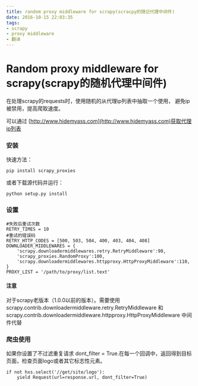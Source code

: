 ```yaml
---
title: random proxy middleware for scrapy(scracpy的随记代理中间件)
date: 2016-10-15 22:03:35
tags:
- scrapy
- proxy middleware
- 翻译
---
```


# Random proxy middleware for scrapy(scrapy的随机代理中间件)


在处理scrapy的requests时，使用随机的从代理ip列表中抽取一个使用， 避免ip被禁用，提高爬取速度。

<!-- more -->

可以通过 [http://www.hidemyass.com](http://www.hidemyass.com)获取代理ip列表


### 安装
快速方法： 

	    
	pip install scrapy_proxies
	

或者下载源代码并运行：
    
	python setup.py install
    
### 设置
    
    #失败后重试次数
    RETRY_TIMES = 10
    #重试的错误码
    RETRY_HTTP_CODES = [500, 503, 504, 400, 403, 404, 408]
    DOWNLOADER_MIDDLEWARES = {
    	'scrapy.downloadermiddlewares.retry.RetryMiddleware':90,
    	'scrapy_proxies.RandomProxy':100,
    	'scrapy.downloadermiddlewares.httpproxy.HttpProxyMiddleware':110,
    }
    PROXY_LIST = '/path/to/proxy/list.text'
    
    
#### 注意
对于scrapy老版本（1.0.0以前的版本）。需要使用scrapy.contrib.downloadermiddleware.retry.RetryMiddleware 和scrapy.contrib.downloadermiddleware.httpproxy.HttpProxyMiddleware  中间件代替


### 爬虫使用
如果你设置了不过滤重复请求 dont_filter = True.在每一个回调中，返回得到目标页面，检查页面logo或者其它标志性元素。

    if not hxs.select('//get/site/logo'):
    	yield Request(url=response.url, dont_filter=True)







